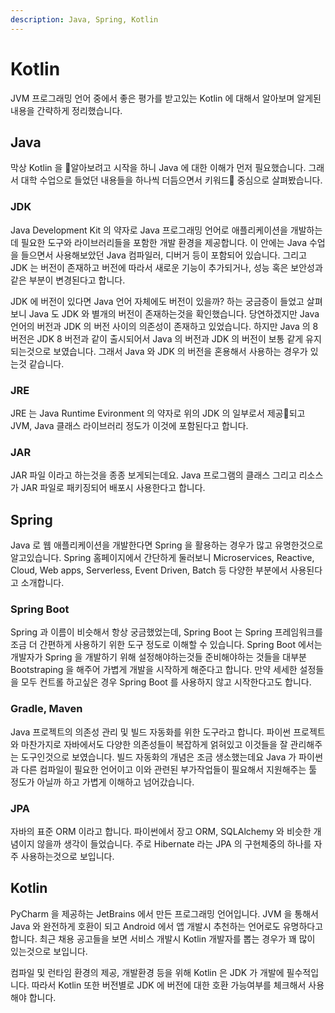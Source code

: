 ```yaml
---
description: Java, Spring, Kotlin
---
```


# Kotlin

JVM 프로그래밍 언어 중에서 좋은 평가를 받고있는 Kotlin 에 대해서 알아보며 알게된 내용을 간략하게 정리했습니다.

## Java

막상 Kotlin 을 알아보려고 시작을 하니 Java 에 대한 이해가 먼저 필요했습니다. 그래서 대학 수업으로 들었던 내용들을 하나씩 더듬으면서 키워드 중심으로 살펴봤습니다.

### JDK

Java Development Kit 의 약자로 Java 프로그래밍 언어로 애플리케이션을 개발하는 데 필요한 도구와 라이브러리들을 포함한 개발 환경을 제공합니다. 이 안에는 Java 수업을 들으면서 사용해보았던 Java 컴파일러, 디버거 등이 포함되어 있습니다. 그리고 JDK 는 버전이 존재하고 버전에 따라서 새로운 기능이 추가되거나, 성능 혹은 보안성과 같은 부분이 변경된다고 합니다.&#x20;

JDK 에 버전이 있다면 Java 언어 자체에도 버전이 있을까? 하는 궁금증이 들었고 살펴보니 Java 도 JDK 와 별개의 버전이 존재하는것을 확인했습니다. 당연하겠지만 Java 언어의 버전과 JDK 의 버전 사이의 의존성이 존재하고 있었습니다. 하지만 Java 의 8버전은 JDK 8 버전과 같이 출시되어서 Java 의 버전과 JDK 의 버전이 보통 같게 유지되는것으로 보였습니다. 그래서 Java 와 JDK 의 버전을 혼용해서 사용하는 경우가 있는것 같습니다.

### JRE

JRE 는 Java Runtime Evironment 의 약자로 위의 JDK 의 일부로서 제공되고 JVM, Java 클래스 라이브러리 정도가 이것에 포함된다고 합니다.

### JAR

JAR 파일 이라고 하는것을 종종 보게되는데요. Java 프로그램의 클래스 그리고 리소스가 JAR 파일로 패키징되어 배포시 사용한다고 합니다.

## Spring

Java 로 웹 애플리케이션을 개발한다면 Spring 을 활용하는 경우가 많고 유명한것으로 알고있습니다. Spring 홈페이지에서 간단하게 둘러보니 Microservices, Reactive, Cloud, Web apps, Serverless, Event Driven, Batch 등 다양한 부분에서 사용된다고 소개합니다.

### Spring Boot

Spring 과 이름이 비슷해서 항상 궁금했었는데, Spring Boot 는 Spring 프레임워크를 조금 더 간편하게 사용하기 위한 도구 정도로 이해할 수 있습니다. Spring Boot 에서는 개발자가 Spring 을 개발하기 위해 설정해야하는것들 준비해야하는 것들을 대부분 Bootstraping 을 해주어 가볍게 개발을 시작하게 해준다고 합니다. 만약 세세한 설정들을 모두 컨트롤 하고싶은 경우 Spring Boot 를 사용하지 않고 시작한다고도 합니다.

### Gradle, Maven

Java 프로젝트의 의존성 관리 및 빌드 자동화를 위한 도구라고 합니다. 파이썬 프로젝트와 마찬가지로 자바에서도 다양한 의존성들이 복잡하게 얽혀있고 이것들을 잘 관리해주는 도구인것으로 보였습니다. 빌드 자동화의 개념은 조금 생소했는데요 Java 가 파이썬과 다른 컴파일이 필요한 언어이고 이와 관련된 부가작업들이 필요해서 지원해주는 툴 정도가 아닐까 하고 가볍게 이해하고 넘어갔습니다.

### JPA

자바의 표준 ORM 이라고 합니다. 파이썬에서 장고 ORM, SQLAlchemy 와 비슷한 개념이지 않을까 생각이 들었습니다. 주로 Hibernate 라는 JPA 의 구현체중의 하나를 자주 사용하는것으로 보입니다.

## Kotlin

PyCharm 을 제공하는 JetBrains 에서 만든 프로그래밍 언어입니다. JVM 을 통해서 Java 와 완전하게 호환이 되고 Android 에서 앱 개발시 추천하는 언어로도 유명하다고 합니다. 최근 채용 공고들을 보면 서비스 개발시 Kotlin 개발자를 뽑는 경우가 꽤 많이 있는것으로 보입니다.

컴파일 및 런타임 환경의 제공, 개발환경 등을 위해 Kotlin 은 JDK 가 개발에 필수적입니다. 따라서 Kotlin 또한 버전별로 JDK 에 버전에 대한 호환 가능여부를 체크해서 사용해야 합니다.
